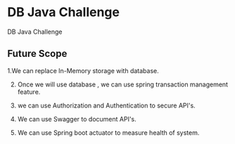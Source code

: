 # DB Java Challenge
DB Java Challenge
  
## Future Scope 

1.We can replace In-Memory storage with database. 

2. Once we will use database , we can use spring transaction management feature. 

3. we can use Authorization and Authentication to secure API's.

4. We can use Swagger to document API's.

5. We can use Spring boot actuator to measure health of system.


